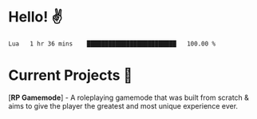 # Hello! ✌️

<!--START_SECTION:waka-->
```text
Lua   1 hr 36 mins    █████████████████████████   100.00 % 
```
<!--END_SECTION:waka-->

# Current Projects 🎨
[**RP Gamemode**] - A roleplaying gamemode that was built from scratch & aims to give the player the greatest and most unique experience ever.

